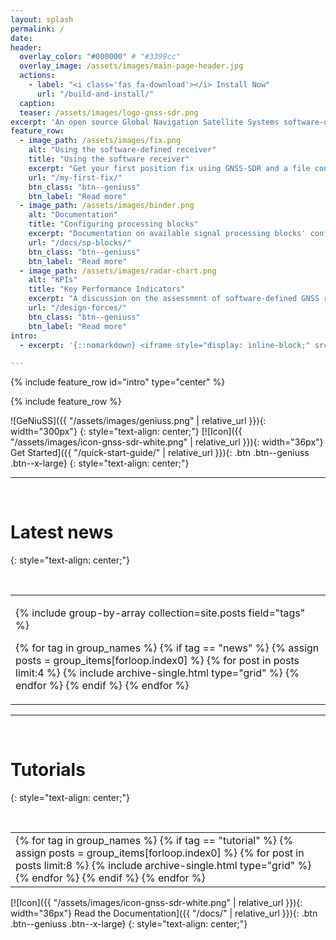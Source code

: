 ```yaml
---
layout: splash
permalink: /
date:
header:
  overlay_color: "#000000" # "#3399cc"
  overlay_image: /assets/images/main-page-header.jpg
  actions:
    - label: "<i class='fas fa-download'></i> Install Now"
      url: "/build-and-install/"
  caption:
  teaser: /assets/images/logo-gnss-sdr.png
excerpt: 'An open source Global Navigation Satellite Systems software-defined receiver. <br /> <small>Current release: [v0.0.12](https://github.com/gnss-sdr/gnss-sdr/releases/tag/v0.0.12)</small> <br /><br /> '
feature_row:
  - image_path: /assets/images/fix.png
    alt: "Using the software-defined receiver"
    title: "Using the software receiver"
    excerpt: "Get your first position fix using GNSS-SDR and a file containing raw signal samples."
    url: "/my-first-fix/"
    btn_class: "btn--geniuss"
    btn_label: "Read more"
  - image_path: /assets/images/binder.png
    alt: "Documentation"
    title: "Configuring processing blocks"
    excerpt: "Documentation on available signal processing blocks' configuration options."
    url: "/docs/sp-blocks/"
    btn_class: "btn--geniuss"
    btn_label: "Read more"
  - image_path: /assets/images/radar-chart.png
    alt: "KPIs"
    title: "Key Performance Indicators"
    excerpt: "A discussion on the assessment of software-defined GNSS receivers."
    url: "/design-forces/"
    btn_class: "btn--geniuss"
    btn_label: "Read more"
intro:
  - excerpt: '{::nomarkdown} <iframe style="display: inline-block;" src="https://ghbtns.com/github-btn.html?user=gnss-sdr&repo=gnss-sdr&type=watch&count=true&size=large&v=2" frameborder="0" scrolling="0" width="160" height="30" title="Watch counter"></iframe> <iframe style="display: inline-block;" src="https://ghbtns.com/github-btn.html?user=gnss-sdr&repo=gnss-sdr&type=star&count=true&size=large" frameborder="0" scrolling="0" width="160" height="30" title="Star counter"></iframe> <iframe style="display: inline-block;" src="https://ghbtns.com/github-btn.html?user=gnss-sdr&repo=gnss-sdr&type=fork&count=true&size=large" frameborder="0" scrolling="0" width="158" height="30" title="Fork counter"></iframe>{:/nomarkdown}'

---
```


{% include feature_row id="intro" type="center" %}

{% include feature_row %}

![GeNiuSS]({{ "/assets/images/geniuss.png" | relative_url }}){: width="300px"}
{: style="text-align: center;"}
[![Icon]({{ "/assets/images/icon-gnss-sdr-white.png" | relative_url }}){: width="36px"} Get Started]({{ "/quick-start-guide/" | relative_url }}){: .btn .btn--geniuss .btn--x-large}
{: style="text-align: center;"}

---

<p>&nbsp;</p>

# Latest news
{: style="text-align: center;"}

<p>&nbsp;</p>

<table> <tr> <td class="gridtable">
<div class="grid__wrapper">

{% include group-by-array collection=site.posts field="tags" %}

{% for tag in group_names %}
  {% if tag == "news" %}
    {% assign posts = group_items[forloop.index0] %}
    {% for post in posts limit:4 %}
      {% include archive-single.html type="grid" %}
    {% endfor %}
  {% endif %}
{% endfor %}

</div>
</td></tr></table>


---

<p>&nbsp;</p>

# Tutorials
{: style="text-align: center;"}

<p>&nbsp;</p>

<table> <tr> <td class="gridtable">
<div class="grid__wrapper">
{% for tag in group_names %}
  {% if tag == "tutorial" %}
    {% assign posts = group_items[forloop.index0] %}
    {% for post in posts limit:8 %}
      {% include archive-single.html type="grid" %}
    {% endfor %}
  {% endif %}
{% endfor %}
</div>
</td></tr></table>


[![Icon]({{ "/assets/images/icon-gnss-sdr-white.png" | relative_url }}){: width="36px"} Read the Documentation]({{ "/docs/" | relative_url }}){: .btn .btn--geniuss .btn--x-large}
{: style="text-align: center;"}

<link rel="prerender" href="{{ "/search/" | relative_url }}" />
<link rel="prerender" href="{{ "/quick-start-guide/" | relative_url }}" />
<link rel="prerender" href="{{ "/docs/" | relative_url }}" />
<link rel="prerender" href="{{ "/build-and-install/" | relative_url }}" />
<link rel="prerender" href="{{ "/my-first-fix/" | relative_url }}" />
<link rel="prerender" href="{{ "/docs/sp-blocks/" | relative_url }}" />
<link rel="prerender" href="{{ "/design-forces/" | relative_url }}" />
<link rel="prerender" href="{{ "/docs/tutorials/gnss-signals/" | relative_url }}" />

